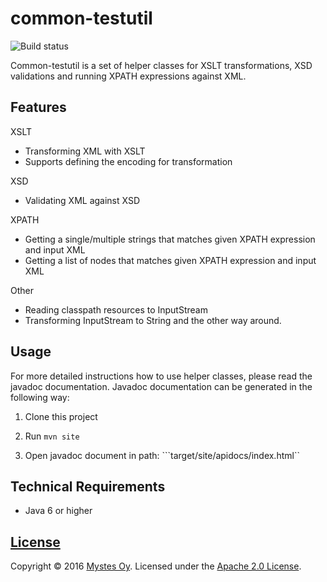 # common-testutil
![Build status](https://circleci.com/gh/Mystes/common-testutil.svg?style=shield&circle-token=e7cd98caa4f001d6d5c431779f6553228b19c17a)

Common-testutil is a set of helper classes for XSLT transformations, XSD validations and running XPATH expressions against XML.

## Features

XSLT
 * Transforming XML with XSLT
 * Supports defining the encoding for transformation

XSD
 * Validating XML against XSD

XPATH
 * Getting a single/multiple strings that matches given XPATH expression and input XML
 * Getting a list of nodes that matches given XPATH expression and input XML

Other
 * Reading classpath resources to InputStream
 * Transforming InputStream to String and the other way around.

## Usage

For more detailed instructions how to use helper classes, please read the javadoc documentation. Javadoc documentation can be generated in the following way:

1) Clone this project

2) Run ```mvn site```

3) Open javadoc document in path: ```target/site/apidocs/index.html``

## Technical Requirements

* Java 6 or higher

## [License](LICENSE)

Copyright &copy; 2016 [Mystes Oy](http://www.mystes.fi). Licensed under the [Apache 2.0 License](LICENSE).
